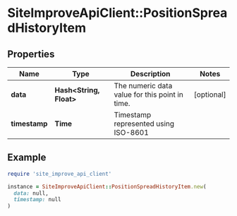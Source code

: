 # SiteImproveApiClient::PositionSpreadHistoryItem

## Properties

| Name | Type | Description | Notes |
| ---- | ---- | ----------- | ----- |
| **data** | **Hash&lt;String, Float&gt;** | The numeric data value for this point in time. | [optional] |
| **timestamp** | **Time** | Timestamp represented using ISO-8601 |  |

## Example

```ruby
require 'site_improve_api_client'

instance = SiteImproveApiClient::PositionSpreadHistoryItem.new(
  data: null,
  timestamp: null
)
```

